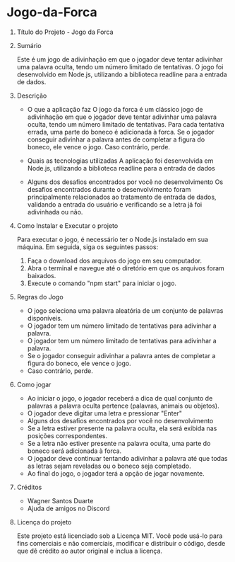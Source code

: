 # Jogo-da-Forca

1. Título do Projeto - Jogo da Forca

2. Sumário

    Este é um jogo de adivinhação em que o jogador deve tentar adivinhar uma palavra oculta, tendo   um número limitado de tentativas. O jogo foi desenvolvido em Node.js, utilizando a biblioteca   readline para a entrada de dados.

3. Descrição

    - O que a aplicação faz
      O jogo da forca é um clássico jogo de adivinhação em que o jogador deve tentar adivinhar uma     palavra oculta, tendo um número limitado de tentativas. Para cada tentativa errada, uma parte   do boneco é adicionada à forca. Se o jogador conseguir adivinhar a palavra antes de completar   a figura do boneco, ele vence o jogo. Caso contrário, perde.

    - Quais as tecnologias utilizadas
      A aplicação foi desenvolvida em Node.js, utilizando a biblioteca readline para a entrada de     dados

    - Alguns dos desafios encontrados por você no desenvolvimento
      Os desafios encontrados durante o desenvolvimento foram principalmente relacionados ao           tratamento de entrada de dados, validando a entrada do usuário e verificando se a letra já       foi adivinhada ou não.

4. Como Instalar e Executar o projeto

      Para executar o jogo, é necessário ter o Node.js instalado em sua máquina. Em seguida, siga os seguintes passos:
    1. Faça o download dos arquivos do jogo em seu computador.
    2. Abra o terminal e navegue até o diretório em que os arquivos foram baixados.
    3. Execute o comando "npm start" para iniciar o jogo.

5. Regras do Jogo
    - O jogo seleciona uma palavra aleatória de um conjunto de palavras disponíveis.
    - O jogador tem um número limitado de tentativas para adivinhar a palavra.
    - O jogador tem um número limitado de tentativas para adivinhar a palavra.
    - Se o jogador conseguir adivinhar a palavra antes de completar a figura do boneco, ele vence   o jogo.
    - Caso contrário, perde.

6. Como jogar
    - Ao iniciar o jogo, o jogador receberá a dica de qual conjunto de palavras a palavra oculta pertence (palavras, animais ou objetos).
    - O jogador deve digitar uma letra e pressionar "Enter"
    - Alguns dos desafios encontrados por você no desenvolvimento
    - Se a letra estiver presente na palavra oculta, ela será exibida nas posições correspondentes.
    - Se a letra não estiver presente na palavra oculta, uma parte do boneco será adicionada à forca.
    - O jogador deve continuar tentando adivinhar a palavra até que todas as letras sejam reveladas ou o boneco seja completado.
    - Ao final do jogo, o jogador terá a opção de jogar novamente.

7. Créditos
    - Wagner Santos Duarte
    - Ajuda de amigos no Discord

8. Licença do projeto

      Este projeto está licenciado sob a Licença MIT. Você pode usá-lo para fins comerciais e não comerciais, modificar e distribuir o código, desde que dê crédito ao autor original e inclua a licença.
